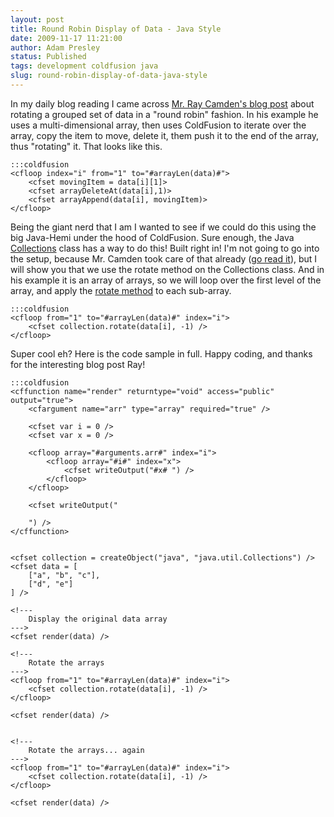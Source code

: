 ```yaml
---
layout: post
title: Round Robin Display of Data - Java Style
date: 2009-11-17 11:21:00
author: Adam Presley
status: Published
tags: development coldfusion java
slug: round-robin-display-of-data-java-style
---
```


In my daily blog reading I came across [Mr. Ray Camden's blog post](http://www.coldfusionjedi.com/index.cfm/2009/11/17/Ask-a-Jedi-Round-robin-display-of-data)
about rotating a grouped set of data in a "round robin" fashion. In his
example he uses a multi-dimensional array, then uses ColdFusion to
iterate over the array, copy the item to move, delete it, them push it
to the end of the array, thus "rotating" it. That looks like this.

	:::coldfusion
	<cfloop index="i" from="1" to="#arrayLen(data)#">
		<cfset movingItem = data[i][1]>
		<cfset arrayDeleteAt(data[i],1)>
		<cfset arrayAppend(data[i], movingItem)>
	</cfloop>

Being the giant nerd that I am I wanted to see if we could do this using
the big Java-Hemi under the hood of ColdFusion. Sure enough, the Java
[Collections](http://java.sun.com/j2se/1.4.2/docs/api/java/util/Collections.html)
class has a way to do this! Built right in! I'm not
going to go into the setup, because Mr. Camden took care of that already
([go read it](http://www.coldfusionjedi.com/index.cfm/2009/11/17/Ask-a-Jedi-Round-robin-display-of-data)),
but I will show you that we use the rotate method on the Collections class. And in his example
it is an array of arrays, so we will loop over the first level of the
array, and apply the [rotate method](http://java.sun.com/j2se/1.4.2/docs/api/java/util/Collections.html#rotate%28java.util.List,%20int%29) to each sub-array.

	:::coldfusion
	<cfloop from="1" to="#arrayLen(data)#" index="i">
		<cfset collection.rotate(data[i], -1) />
	</cfloop>

Super cool eh? Here is the code sample in full. Happy coding, and thanks
for the interesting blog post Ray!

	:::coldfusion
	<cffunction name="render" returntype="void" access="public" output="true">
		<cfargument name="arr" type="array" required="true" />

		<cfset var i = 0 />
		<cfset var x = 0 />

		<cfloop array="#arguments.arr#" index="i">
			<cfloop array="#i#" index="x">
				<cfset writeOutput("#x# ") />
			</cfloop>
		</cfloop>

		<cfset writeOutput("

		") />
	</cffunction>


	<cfset collection = createObject("java", "java.util.Collections") />
	<cfset data = [
		["a", "b", "c"],
		["d", "e"]
	] />

	<!---
		Display the original data array
	--->
	<cfset render(data) />

	<!---
		Rotate the arrays
	--->
	<cfloop from="1" to="#arrayLen(data)#" index="i">
		<cfset collection.rotate(data[i], -1) />
	</cfloop>

	<cfset render(data) />


	<!---
		Rotate the arrays... again
	--->
	<cfloop from="1" to="#arrayLen(data)#" index="i">
		<cfset collection.rotate(data[i], -1) />
	</cfloop>

	<cfset render(data) />

